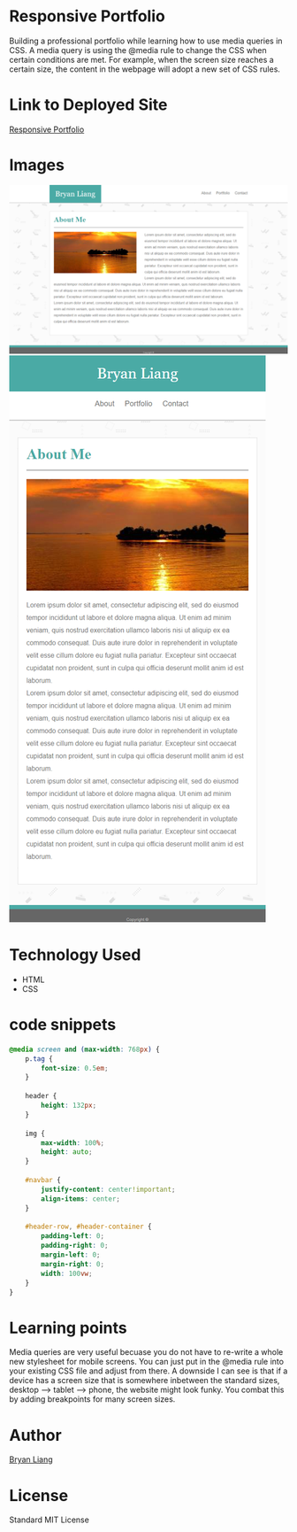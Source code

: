 <!-- Put the name of the project after the # -->
<!-- the # means h1  -->
# Responsive Portfolio

<!-- Put a description of what the project is -->
Building a professional portfolio while learning how to use media queries in CSS. A media query is using the @media rule to change the CSS when certain conditions are met. For example, when the screen size reaches a certain size, the content in the webpage will adopt a new set of CSS rules.

# Link to Deployed Site
<!-- make a link to the deployed site --> 
<!-- [What the user will see](the link to the deployed site) -->
[Responsive Portfolio](https://liangbryan2.github.io/Responsive-Portfolio/)

# Images
<!-- take a picture of the image and add it into the readme  -->
<!-- ![image title](path or link to image) -->
![index](images/index.png)
![index-mobile](images/index-mobile.png)

# Technology Used
<!-- make a list of technology used -->
<!-- what you used for this web app, like html css -->


<!-- 
1. First ordered list item
2. Another item
⋅⋅* Unordered sub-list. 
1. Actual numbers don't matter, just that it's a number
⋅⋅1. Ordered sub-list
4. And another item. 
-->
- HTML
- CSS

# code snippets
<!-- put snippets of code inside ``` ``` so it will look like code -->
<!-- if you want to put blockquotes use a > -->

``` css
@media screen and (max-width: 768px) {
    p.tag {
        font-size: 0.5em;
    }

    header {
        height: 132px;
    }

    img {
        max-width: 100%;
        height: auto;
    }

    #navbar {
        justify-content: center!important;
        align-items: center;
    }

    #header-row, #header-container {
        padding-left: 0;
        padding-right: 0;
        margin-left: 0;
        margin-right: 0;
        width: 100vw;
    }
}
```

# Learning points
<!-- Learning points where you would write what you thought was helpful -->
Media queries are very useful becuase you do not have to re-write a whole new stylesheet for mobile screens. You can just put in the @media rule into your existing CSS file and adjust from there. A downside I can see is that if a device has a screen size that is somewhere inbetween the standard sizes, desktop --> tablet --> phone, the website might look funky. You combat this by adding breakpoints for many screen sizes.

# Author 
<!-- make a link to the deployed site and have your name as the link -->
[Bryan Liang](https://github.com/liangbryan2)

# License
Standard MIT License
